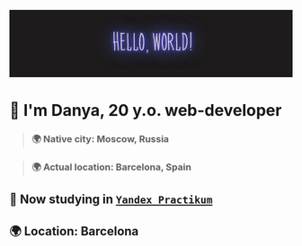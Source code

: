 ![gif](./images/header.gif)

# 🤗 I'm Danya, 20 y.o. web-developer

> ### 🌍 Native city: Moscow, Russia

> ### 🌍 Actual location: Barcelona, Spain

## 🧐 Now studying in [```Yandex Practikum```](https://practicum.yandex.ru/)

## 🌍 Location: Barcelona




<!--
**DanyaLiupinin/DanyaLiupinin** is a ✨ _special_ ✨ repository because its `README.md` (this file) appears on your GitHub profile.

Here are some ideas to get you started:

- 🔭 I’m currently working on ...
- 🌱 I’m currently learning ...
- 👯 I’m looking to collaborate on ...
- 🤔 I’m looking for help with ...
- 💬 Ask me about ...
- 📫 How to reach me: ...
- 😄 Pronouns: ...
- ⚡ Fun fact: ...
-->
